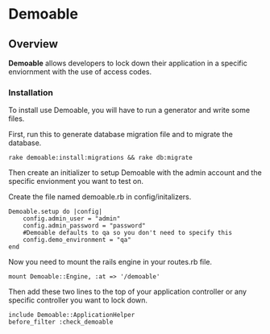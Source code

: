# Demoable

## Overview

**Demoable** allows developers to lock down their application in a specific enviornment with the use of access codes.

### Installation

To install use Demoable, you will have to run a generator and write some files.

First, run this to generate database migration file and to migrate the database.

	rake demoable:install:migrations && rake db:migrate
	
Then create an initializer to setup Demoable with the admin account and the specific envionment you want to test on.

Create the file named demoable.rb in config/initalizers.
	
	Demoable.setup do |config|
		config.admin_user = "admin"
		config.admin_password = "password"
		#Demoable defaults to qa so you don't need to specify this
		config.demo_environment = "qa"
	end
	
Now you need to mount the rails engine in your routes.rb file.

	mount Demoable::Engine, :at => '/demoable'
	
Then add these two lines to the top of your application controller or any specific controller you want to lock down.
	
	include Demoable::ApplicationHelper
	before_filter :check_demoable
	

